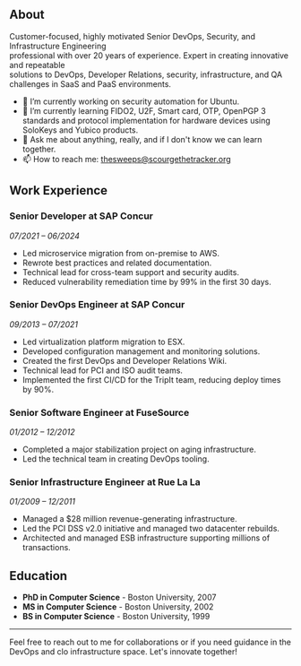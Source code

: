  ## About                                                                                    
 Customer-focused, highly motivated Senior DevOps, Security, and Infrastructure Engineering    
 professional with over 20 years of experience. Expert in creating innovative and repeatable   
 solutions to DevOps, Developer Relations, security, infrastructure, and QA challenges in SaaS 
 and PaaS environments.                                                                        

- 🔭 I’m currently working on security automation for Ubuntu.
- 🌱 I’m currently learning FIDO2, U2F, Smart card, OTP, OpenPGP 3 standards and protocol implementation for hardware devices using SoloKeys and Yubico products.
- 💬 Ask me about anything, really, and if I don't know we can learn together.
- 📫 How to reach me: thesweeps@scourgethetracker.org
 <!--
 **scourgethetracker/scourgethetracker** is a ✨ _special_ ✨ repository because its `README.md` (this file) appears on your GitHub profile.

Here are some ideas to get you started:

- 🔭 I’m currently working on ...
- 🌱 I’m currently learning ...
- 👯 I’m looking to collaborate on ...
- 🤔 I’m looking for help with ...
- 💬 Ask me about ...
- 📫 How to reach me: ...
- 😄 Pronouns: ...
- ⚡ Fun fact: ...
-->
  
 ## Work Experience                                                                            
                                                                                               
 ### Senior Developer at SAP Concur                                                            
 _07/2021 – 06/2024_                                                                           
 - Led microservice migration from on-premise to AWS.                                          
 - Rewrote best practices and related documentation.                                           
 - Technical lead for cross-team support and security audits.                                  
 - Reduced vulnerability remediation time by 99% in the first 30 days.                         
                                                                                               
 ### Senior DevOps Engineer at SAP Concur                                                      
 _09/2013 – 07/2021_                                                                           
 - Led virtualization platform migration to ESX.                                               
 - Developed configuration management and monitoring solutions.                                
 - Created the first DevOps and Developer Relations Wiki.                                      
 - Technical lead for PCI and ISO audit teams.                                                 
 - Implemented the first CI/CD for the TripIt team, reducing deploy times by 90%.              
                                                                                               
 ### Senior Software Engineer at FuseSource                                                    
 _01/2012 – 12/2012_                                                                           
 - Completed a major stabilization project on aging infrastructure.                            
 - Led the technical team in creating DevOps tooling.                                          
                                                                                               
 ### Senior Infrastructure Engineer at Rue La La                                               
 _01/2009 – 12/2011_                                                                           
 - Managed a $28 million revenue-generating infrastructure.                                    
 - Led the PCI DSS v2.0 initiative and managed two datacenter rebuilds.                        
 - Architected and managed ESB infrastructure supporting millions of transactions.             
                                                                                               
 ## Education                                                                                  
                                                                                               
 - **PhD in Computer Science** - Boston University, 2007                                       
 - **MS in Computer Science** - Boston University, 2002                                        
 - **BS in Computer Science** - Boston University, 1999                                        
                                                                                               
 ---                                                                                           
                                                                                               
 Feel free to reach out to me for collaborations or if you need guidance in the DevOps and clo 
 infrastructure space. Let's innovate together!
